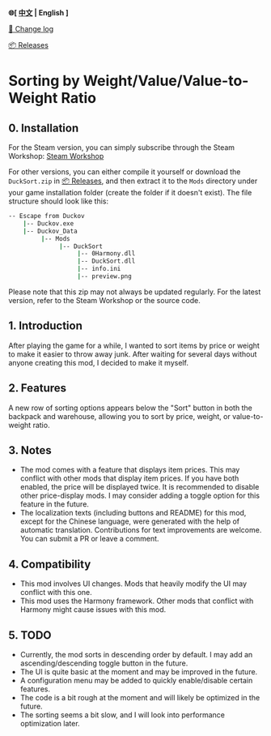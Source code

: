 ﻿**🌐[ [中文](README.md) | English ]**
    
[📝 Change log](CHANGELOG.md)

[📦 Releases](https://github.com/JMC2002/Duckov-Sort/releases)
# Sorting by Weight/Value/Value-to-Weight Ratio
## 0. Installation

For the Steam version, you can simply subscribe through the Steam Workshop: [Steam Workshop](https://steamcommunity.com/sharedfiles/filedetails/?id=3592004817)

For other versions, you can either compile it yourself or download the `DuckSort.zip` in [📦 Releases](https://github.com/JMC2002/Duckov-Sort/releases), and then extract it to the `Mods` directory under your game installation folder (create the folder if it doesn't exist). The file structure should look like this:

```sh
-- Escape from Duckov
    |-- Duckov.exe
    |-- Duckov_Data
         |-- Mods
              |-- DuckSort
                   |-- 0Harmony.dll
                   |-- DuckSort.dll
                   |-- info.ini
                   |-- preview.png
```
Please note that this zip may not always be updated regularly. For the latest version, refer to the Steam Workshop or the source code.

## 1. Introduction
After playing the game for a while, I wanted to sort items by price or weight to make it easier to throw away junk. After waiting for several days without anyone creating this mod, I decided to make it myself.

## 2. Features
A new row of sorting options appears below the "Sort" button in both the backpack and warehouse, allowing you to sort by price, weight, or value-to-weight ratio.

## 3. Notes
- The mod comes with a feature that displays item prices. This may conflict with other mods that display item prices. If you have both enabled, the price will be displayed twice. It is recommended to disable other price-display mods. I may consider adding a toggle option for this feature in the future.
- The localization texts (including buttons and README) for this mod, except for the Chinese language, were generated with the help of automatic translation. Contributions for text improvements are welcome. You can submit a PR or leave a comment.

## 4. Compatibility
- This mod involves UI changes. Mods that heavily modify the UI may conflict with this one.
- This mod uses the Harmony framework. Other mods that conflict with Harmony might cause issues with this mod.

## 5. TODO
- Currently, the mod sorts in descending order by default. I may add an ascending/descending toggle button in the future.
- The UI is quite basic at the moment and may be improved in the future.
- A configuration menu may be added to quickly enable/disable certain features.
- The code is a bit rough at the moment and will likely be optimized in the future.
- The sorting seems a bit slow, and I will look into performance optimization later.
